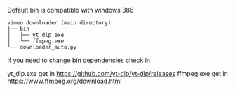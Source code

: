 
Default bin is compatible with windows 386

```
vimeo downloader (main directory)
├── bin
│   ├── yt_dlp.exe
│   └── ffmpeg.exe
└── downloader_auto.py
```


If you need to change bin dependencies check in

yt_dlp.exe get in https://github.com/yt-dlp/yt-dlp/releases
ffmpeg.exe get in https://www.ffmpeg.org/download.html
